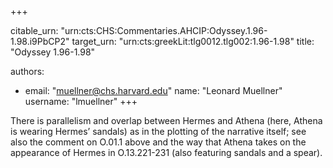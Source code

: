 +++


citable_urn: "urn:cts:CHS:Commentaries.AHCIP:Odyssey.1.96-1.98.i9PbCP2"
target_urn: "urn:cts:greekLit:tlg0012.tlg002:1.96-1.98"
title: "Odyssey 1.96-1.98"

authors:
- email: "muellner@chs.harvard.edu"
  name: "Leonard Muellner"
  username: "lmuellner"
+++

<p>There is parallelism and overlap between Hermes and Athena (here, Athena is wearing Hermes’ sandals) as in the plotting of the narrative itself; see also the comment on O.01.1 above and the way that Athena takes on the appearance of Hermes in O.13.221-231 (also featuring sandals and a spear). </p>